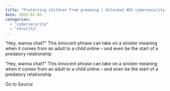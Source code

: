 ```yaml
---
title: "Protecting children from grooming | Unlocked 403 cybersecurity podcast (ep. 7)"
date: 2025-01-03
categories: 
  - "cybersecurity"
  - "security"
---
```


“Hey, wanna chat?” This innocent phrase can take on a sinister meaning when it comes from an adult to a child online – and even be the start of a predatory relationship

“Hey, wanna chat?” This innocent phrase can take on a sinister meaning when it comes from an adult to a child online – and even be the start of a predatory relationship

Go to Source
